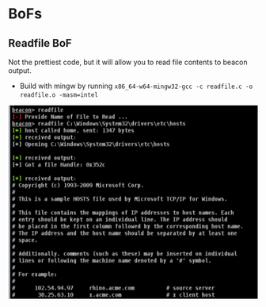 # BoFs


## Readfile BoF

Not the prettiest code, but it will allow you to read file contents to beacon output.

* Build with mingw by running `x86_64-w64-mingw32-gcc -c readfile.c -o readfile.o -masm=intel` 

![](readfile_bof.png)
